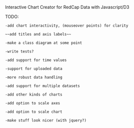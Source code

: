 Interactive Chart Creator for RedCap Data with Javascript/D3

TODO:
	
	-add chart interactivity, (mouseover points) for clarity

	~~add titles and axis labels~~

	-make a class diagram at some point

	-write tests?

	-add support for time values

	-support for uploaded data

	-more robust data handling

	-add support for multiple datasets

	-add other kinds of charts

	-add option to scale axes

	-add option to scale chart

	-make stuff look nicer (with jquery?)
